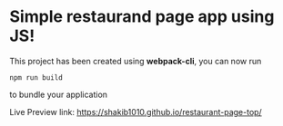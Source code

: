 # Simple restaurand page app using JS!

This project has been created using **webpack-cli**, you can now run

```
npm run build
```

to bundle your application

Live Preview link: https://shakib1010.github.io/restaurant-page-top/ 
